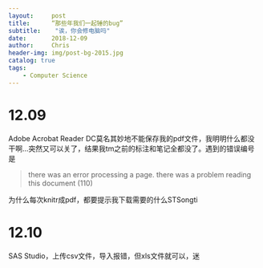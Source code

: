 ```yaml
---
layout:     post
title:      “那些年我们一起锤的bug”
subtitle:    "诶，你会修电脑吗"
date:       2018-12-09
author:     Chris
header-img: img/post-bg-2015.jpg
catalog: true
tags:
    - Computer Science
---
```


# 12.09

Adobe Acrobat Reader DC莫名其妙地不能保存我的pdf文件，我明明什么都没干啊...突然又可以关了，结果我tm之前的标注和笔记全都没了。遇到的错误编号是

> there was an error processing a page. there was a problem reading this document (110)
 
为什么每次knitr成pdf，都要提示我下载需要的什么STSongti

# 12.10

SAS Studio，上传csv文件，导入报错，但xls文件就可以，迷
